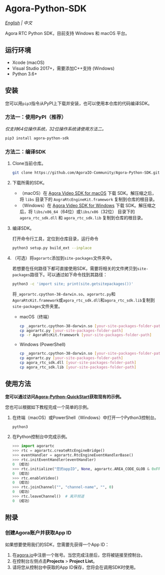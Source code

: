 # Agora-Python-SDK 

*[English](README.md) | 中文*

Agora RTC Python SDK，目前支持 Windows 和 macOS 平台。

## 运行环境

- Xcode (macOS)
- Visual Studio 2017+，需要添加C++支持 (Windows)
- Python 3.6+

## 安装

您可以用`pip3`指令从PyPI上下载并安装，也可以使用本仓库的代码编译SDK。

### 方法一：使用PyPI（推荐）

*仅支持64位操作系统，32位操作系统请使用方法二。*

```bash
pip3 install agora-python-sdk
```

### 方法二：编译SDK

1. Clone当前仓库。

   ```bash
   git clone https://github.com/AgoraIO-Community/Agora-Python-SDK.git
   ```

2. 下载所需的SDK。

   - （macOS）在 [Agora Video SDK for macOS](https://download.agora.io/sdk/release/Agora_Native_SDK_for_Mac_v3_1_2_FULL.zip) 下载 SDK。解压缩之后，将 `libs` 目录下的 `AograRtcEngineKit.framework` 复制到仓库的根目录。
   - （Windows）在 [Agora Video SDK for Windows](https://download.agora.io/sdk/release/Agora_Native_SDK_for_Windows_v3_1_2_FULL.zip) 下载 SDK。解压缩之后，将 `libs/x86_64`（64位）或`libs/x86`（32位） 目录下的 `agora_rtc_sdk.dll` 和 `agora_rtc_sdk.lib` 复制到仓库的根目录。

3. 编译SDK。

   打开命令行工具，定位到仓库目录，运行命令

   ```bash
   python3 setup.py build_ext --inplace
   ```

4. （可选）将`agorartc`添加到`site-packages`文件夹中。

   若想要在任何路径下都可直接使用SDK，需要将相关的文件拷贝到`site-packages`路径下。可以通过如下命令找到其路径：

   ```bash
   python3 -c 'import site; print(site.getsitepackages())'
   ```

   将`_agorartc.cpython-38-darwin.so`、`agorartc.py`和`AgoraRtcKit.framework`或`agora_rtc_sdk.dll`和`agora_rtc_sdk.lib`复制到`site-packages`文件夹里。

   - macOS（终端）

     ```bash
     cp _agorartc.cpython-38-darwin.so [your-site-packages-folder-path]
     cp agorartc.py [your-site-packages-folder-path]
     cp -r AgoraRtcKit.framework [your-site-packages-folder-path]
     ```

   - Windows (PowerShell)

     ```bash
     cp _agorartc.cpython-38-darwin.so [your-site-packages-folder-path]
     cp agorartc.py [your-site-packages-folder-path]
     cp agora_rtc_sdk.dll [your-site-packages-folder-path]
     cp agora_rtc_sdk.lib [your-site-packages-folder-path]
     ```

## 使用方法

**您可以通过访问[Agora-Python-QuickStart](https://github.com/AgoraIO-Community/Agora-Python-QuickStart)获取现有的示例。**

您也可以根据如下教程完成一个简单的示例。

1. 在终端（macOS）或PowerShell（Windows）中打开一个Python3控制台。

   ```bash
   python3
   ```

2. 在Python控制台中完成示例。

   ```python
   >>> import agorartc
   >>> rtc = agorartc.createRtcEngineBridge()
   >>> eventHandler = agorartc.RtcEngineEventHandlerBase()
   >>> rtc.initEventHandler(eventHandler)
   0 （成功）
   >>> rtc.initialize("您的appID", None, agorartc.AREA_CODE_GLOB & 0xFFFFFFFF)  # 如您还未获取App ID，您可以查看附录(https://github.com/AgoraIO-Community/Agora-Python-SDK/blob/master/Readme.zh.md#%E9%99%84%E5%BD%95)。
   0 （成功）
   >>> rtc.enableVideo()
   0 （成功）
   >>> rtc.joinChannel("", "channel-name", "", 0)
   0 （成功）
   >>> rtc.leaveChannel()  # 离开频道
   0 （成功）
   ```



## 附录

### 创建Agora账户并获取App ID

如果想要使用我们的SDK，您需要先获得一个App ID：

1. 在[agora.io](https://dashboard.agora.io/signin/)中注册一个账号。当您完成注册后，您将被链接至控制台。
2. 在控制台左侧点击**Projects** > **Project List**。
3. 请将您从控制台中获取的App ID保存，您将会在调用SDK时使用。
